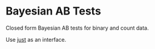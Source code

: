 # Bayesian AB Tests
Closed form Bayesian AB tests for binary and count data.

Use [just](https://github.com/casey/just) as an interface.
